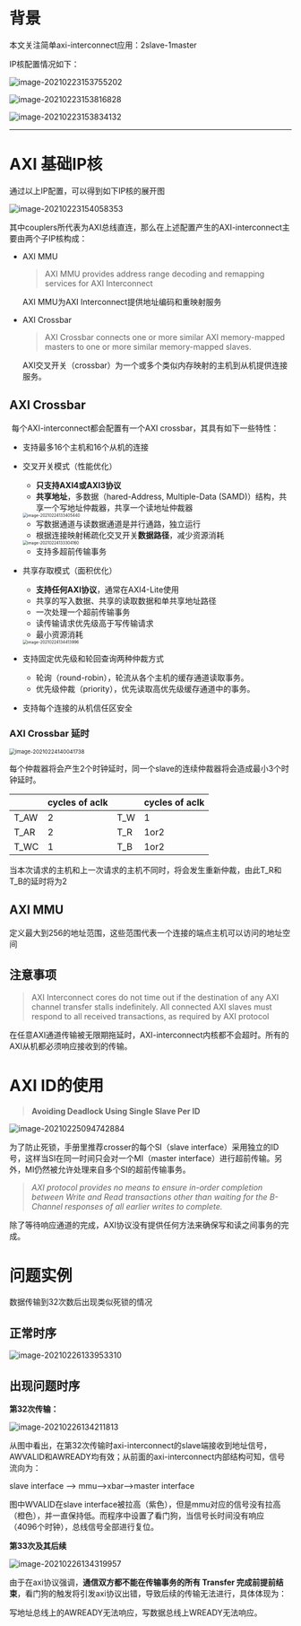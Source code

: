 # 背景

本文关注简单axi-interconnect应用：2slave-1master

IP核配置情况如下：

![image-20210223153755202](AXI-interconnect.assets/image-20210223153755202.png)

![image-20210223153816828](AXI-interconnect.assets/image-20210223153816828.png)

![image-20210223153834132](AXI-interconnect.assets/image-20210223153834132.png)

------

# AXI 基础IP核

通过以上IP配置，可以得到如下IP核的展开图

![image-20210223154058353](AXI-interconnect.assets/image-20210223154058353.png)

其中couplers所代表为AXI总线直连，那么在上述配置产生的AXI-interconnect主要由两个子IP核构成：

- AXI MMU

  > AXI MMU provides address range decoding and remapping services for AXI Interconnect

  AXI MMU为AXI Interconnect提供地址编码和重映射服务

- AXI Crossbar

  > AXI Crossbar connects one or more similar AXI memory-mapped masters to one or more similar memory-mapped slaves.

  AXI交叉开关（crossbar）为一个或多个类似内存映射的主机到从机提供连接服务。

## AXI Crossbar

​	每个AXI-interconnect都会配置有一个AXI crossbar，其具有如下一些特性：

- 支持最多16个主机和16个从机的连接

- 交叉开关模式（性能优化）

  - **只支持AXI4或AXI3协议**
  - **共享地址**，多数据（hared-Address, Multiple-Data (SAMD)）结构，共享一个写地址仲裁器，共享一个读地址仲裁器

  <img src="AXI-interconnect.assets/image-20210224133405440.png" alt="image-20210224133405440" style="zoom:50%;" />

  - 写数据通道与读数据通道是并行通路，独立运行
  - 根据连接映射稀疏化交叉开关**数据路径**，减少资源消耗

  <img src="AXI-interconnect.assets/image-20210224133304160.png" alt="image-20210224133304160" style="zoom: 50%;" />

  - 支持多超前传输事务

  

- 共享存取模式（面积优化）

  - **支持任何AXI协议**，通常在AXI4-Lite使用
  - 共享的写入数据、共享的读取数据和单共享地址路径
  - 一次处理一个超前传输事务
  - 读传输请求优先级高于写传输请求
  - 最小资源消耗

  <img src="AXI-interconnect.assets/image-20210224134413996.png" alt="image-20210224134413996" style="zoom:50%;" />

- 支持固定优先级和轮回查询两种仲裁方式

  - 轮询（round-robin），轮流从各个主机的缓存通道读取事务。
  - 优先级仲裁（priority），优先读取高优先级缓存通道中的事务。

- 支持每个连接的从机信任区安全

### AXI Crossbar 延时

<img src="AXI-interconnect.assets/image-20210224140041738.png" alt="image-20210224140041738" style="zoom:67%;" />

每个仲裁器将会产生2个时钟延时，同一个slave的连续仲裁器将会造成最小3个时钟延时。

|      | cycles of aclk |      | cycles of aclk |
| ---- | -------------- | ---- | -------------- |
| T_AW | 2              | T_W  | 1              |
| T_AR | 2              | T_R  | 1or2           |
| T_WC | 1              | T_B  | 1or2           |

当本次请求的主机和上一次请求的主机不同时，将会发生重新仲裁，由此T_R和T_B的延时将为2

## AXI MMU

​	定义最大到256的地址范围，这些范围代表一个连接的端点主机可以访问的地址空间

## 注意事项

> AXI Interconnect cores do not time out if the destination of any AXI channel transfer stalls indefinitely. All connected AXI slaves must respond to all received transactions, as required by AXI protocol

在任意AXI通道传输被无限期拖延时，AXI-interconnect内核都不会超时。所有的AXI从机都必须响应接收到的传输。

# AXI ID的使用

> **Avoiding Deadlock Using Single Slave Per ID**

![image-20210225094742884](AXI-interconnect.assets/image-20210225094742884.png)

为了防止死锁，手册里推荐crosser的每个SI（slave interface）采用独立的ID号，这样当SI在同一时间只会对一个MI（master interface）进行超前传输。另外，MI仍然被允许处理来自多个SI的超前传输事务。

> *AXI protocol provides no means to ensure in-order completion between Write and Read transactions other than waiting for the B-Channel responses of all earlier writes to complete.*

除了等待响应通道的完成，AXI协议没有提供任何方法来确保写和读之间事务的完成。



# 问题实例

数据传输到32次数后出现类似死锁的情况

## 正常时序

![image-20210226133953310](AXI-interconnect.assets/image-20210226133953310.png)

## 出现问题时序

**第32次传输：**

![image-20210226134211813](AXI-interconnect.assets/image-20210226134211813.png)

​	从图中看出，在第32次传输时axi-interconnect的slave端接收到地址信号，AWVALID和AWREADY均有效；从前面的axi-interconnect内部结构可知，信号流向为：

slave interface ——> mmu——>xbar——>master interface

图中WVALID在slave interface被拉高（紫色），但是mmu对应的信号没有拉高（橙色），并一直保持低。而程序中设置了看门狗，当信号长时间没有响应（4096个时钟），总线信号全部进行复位。

**第33次及其后续**

![image-20210226134319957](AXI-interconnect.assets/image-20210226134319957.png)

由于在axi协议强调，**通信双方都不能在传输事务的所有 Transfer 完成前提前结束**，看门狗的触发将引发axi协议出错，导致后续的传输无法进行，具体体现为：

写地址总线上的AWREADY无法响应，写数据总线上WREADY无法响应。 